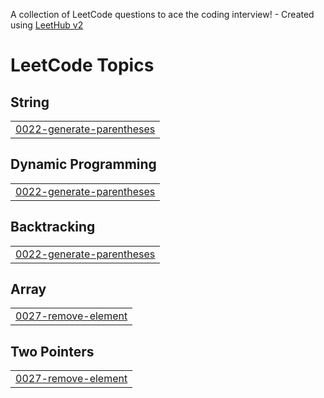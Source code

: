 A collection of LeetCode questions to ace the coding interview! - Created using [LeetHub v2](https://github.com/arunbhardwaj/LeetHub-2.0)
<!---LeetCode Topics Start-->
# LeetCode Topics
## String
|  |
| ------- |
| [0022-generate-parentheses](https://github.com/JAHNAVI-CHINTAM/DEMO/tree/master/0022-generate-parentheses) |
## Dynamic Programming
|  |
| ------- |
| [0022-generate-parentheses](https://github.com/JAHNAVI-CHINTAM/DEMO/tree/master/0022-generate-parentheses) |
## Backtracking
|  |
| ------- |
| [0022-generate-parentheses](https://github.com/JAHNAVI-CHINTAM/DEMO/tree/master/0022-generate-parentheses) |
## Array
|  |
| ------- |
| [0027-remove-element](https://github.com/JAHNAVI-CHINTAM/DEMO/tree/master/0027-remove-element) |
## Two Pointers
|  |
| ------- |
| [0027-remove-element](https://github.com/JAHNAVI-CHINTAM/DEMO/tree/master/0027-remove-element) |
<!---LeetCode Topics End-->